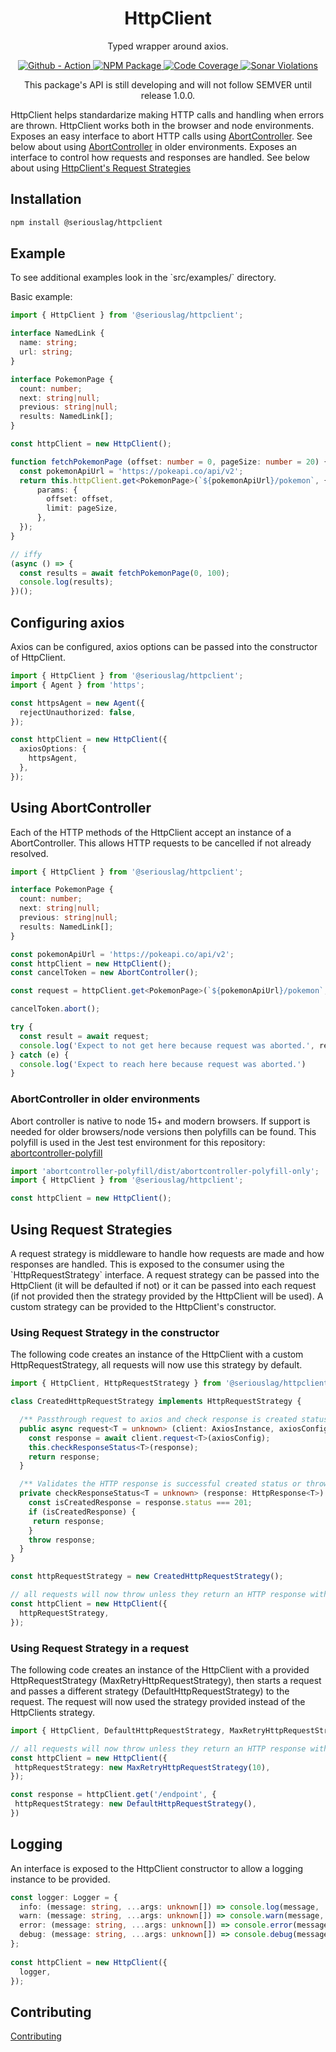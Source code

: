<h1 align="center">
  HttpClient
</h1>

<p align="center">
  Typed wrapper around axios.
</p>

<p align="center">
  <a href="https://github.com/seriouslag/HttpClient/actions">
    <img alt="Github - Action" src="https://github.com/seriouslag/httpclient/actions/workflows/main.yml/badge.svg">
  </a>
  <a href="https://www.npmjs.com/package/@seriouslag/httpclient">
    <img alt="NPM Package" src="https://img.shields.io/npm/v/@seriouslag/httpclient">
  </a>
  <a href="https://dev.azure.com/landongavin/nullspace/_build?definitionId=3">
    <img alt="Code Coverage" src="https://img.shields.io/azure-devops/coverage/landongavin/nullspace/3/main?label=Coverage">
  </a>
  <a href="https://sonarcloud.io/project/issues?id=seriouslag_HttpClient">
    <img alt="Sonar Violations" src="https://img.shields.io/sonar/violations/seriouslag_HttpClient/main?format=long&server=https%3A%2F%2Fsonarcloud.io">
  </a>
</p>

<p align="center">
  This package's API is still developing and will not follow SEMVER until release 1.0.0.

  HttpClient helps standardarize making HTTP calls and handling when errors are thrown. HttpClient works both in the browser and node environments. Exposes an easy interface to abort HTTP calls using <a href="https://developer.mozilla.org/en-US/docs/Web/API/AbortController">AbortController</a>. See below about using [AbortController](#using-abortcontroller) in older environments. Exposes an interface to control how requests and responses are handled. See below about using [HttpClient's Request Strategies](#using-request-strategies)
</p>

<h2>Installation</h2>

```bash
npm install @seriouslag/httpclient
```

<h2>Example</h2>

<p>To see additional examples look in the `src/examples/` directory.</p>

Basic example:
```typescript
import { HttpClient } from '@seriouslag/httpclient';

interface NamedLink {
  name: string;
  url: string;
}

interface PokemonPage {
  count: number;
  next: string|null;
  previous: string|null;
  results: NamedLink[];
}

const httpClient = new HttpClient();

function fetchPokemonPage (offset: number = 0, pageSize: number = 20) {
  const pokemonApiUrl = 'https://pokeapi.co/api/v2';
  return this.httpClient.get<PokemonPage>(`${pokemonApiUrl}/pokemon`, {
      params: {
        offset: offset,
        limit: pageSize,
      },
  });
}

// iffy
(async () => {
  const results = await fetchPokemonPage(0, 100);
  console.log(results);
})();
```

<h2>Configuring axios</h2>
<p>
  Axios can be configured, axios options can be passed into the constructor of HttpClient.
</p>

```typescript
import { HttpClient } from '@seriouslag/httpclient';
import { Agent } from 'https';

const httpsAgent = new Agent({
  rejectUnauthorized: false,
});

const httpClient = new HttpClient({
  axiosOptions: {
    httpsAgent,
  },
});
```

<h2>Using AbortController</h2>
<p>Each of the HTTP methods of the HttpClient accept an instance of a AbortController. This allows HTTP requests to be cancelled if not already resolved.


```typescript
import { HttpClient } from '@seriouslag/httpclient';

interface PokemonPage {
  count: number;
  next: string|null;
  previous: string|null;
  results: NamedLink[];
}

const pokemonApiUrl = 'https://pokeapi.co/api/v2';
const httpClient = new HttpClient();
const cancelToken = new AbortController();

const request = httpClient.get<PokemonPage>(`${pokemonApiUrl}/pokemon`, cancelToken);

cancelToken.abort();

try {
  const result = await request;
  console.log('Expect to not get here because request was aborted.', result)
} catch (e) {
  console.log('Expect to reach here because request was aborted.')
}
```
</p>

<h3>AbortController in older environments</h3>
<p>
  Abort controller is native to node 15+ and modern browsers. If support is needed for older browsers/node versions then polyfills can be found. This polyfill is used in the Jest test environment for this repository: <a href="https://www.npmjs.com/package/abortcontroller-polyfill">abortcontroller-polyfill</a>

  ```typescript
  import 'abortcontroller-polyfill/dist/abortcontroller-polyfill-only';
  import { HttpClient } from '@seriouslag/httpclient';

  const httpClient = new HttpClient();
  ```
</p>

<h2>Using Request Strategies</h2>
<p>
A request strategy is middleware to handle how requests are made and how responses are handled. This is exposed to the consumer using the `HttpRequestStrategy` interface. A request strategy can be passed into the HttpClient (it will be defaulted if not) or it can be passed into each request (if not provided then the strategy provided by the HttpClient will be used). A custom strategy can be provided to the HttpClient's constructor.
<p>

<h3>Using Request Strategy in the constructor</h3>

<p>The following code creates an instance of the HttpClient with a custom HttpRequestStrategy, all requests will now use this strategy by default.</p>
  
```typescript
import { HttpClient, HttpRequestStrategy } from '@seriouslag/httpclient';

class CreatedHttpRequestStrategy implements HttpRequestStrategy {

  /** Passthrough request to axios and check response is created status */
  public async request<T = unknown> (client: AxiosInstance, axiosConfig: AxiosRequestConfig) {
    const response = await client.request<T>(axiosConfig);
    this.checkResponseStatus<T>(response);
    return response;
  }

  /** Validates the HTTP response is successful created status or throws an error */
  private checkResponseStatus<T = unknown> (response: HttpResponse<T>): HttpResponse<T> {
    const isCreatedResponse = response.status === 201;
    if (isCreatedResponse) {
     return response;
    }
    throw response;
  }
}

const httpRequestStrategy = new CreatedHttpRequestStrategy();

// all requests will now throw unless they return an HTTP response with a status of 201
const httpClient = new HttpClient({
  httpRequestStrategy,
});
```

<h3>Using Request Strategy in a request</h3>

<p>The following code creates an instance of the HttpClient with a provided HttpRequestStrategy (MaxRetryHttpRequestStrategy), then starts a request and passes a different strategy (DefaultHttpRequestStrategy) to the request. The request will now used the strategy provided instead of the HttpClients strategy.</p>

 ```typescript
import { HttpClient, DefaultHttpRequestStrategy, MaxRetryHttpRequestStrategy } from '@seriouslag/httpclient';

// all requests will now throw unless they return an HTTP response with a status of 201
const httpClient = new HttpClient({
  httpRequestStrategy: new MaxRetryHttpRequestStrategy(10),
});

const response = httpClient.get('/endpoint', {
  httpRequestStrategy: new DefaultHttpRequestStrategy(),
})
```

</p>
  
<h2>Logging</h2>
<p>An interface is exposed to the HttpClient constructor to allow a logging instance to be provided.
  
```typescript
const logger: Logger = {
  info: (message: string, ...args: unknown[]) => console.log(message, ...args),
  warn: (message: string, ...args: unknown[]) => console.warn(message, ...args),
  error: (message: string, ...args: unknown[]) => console.error(message, ...args),
  debug: (message: string, ...args: unknown[]) => console.debug(message, ...args),
};
  
const httpClient = new HttpClient({
  logger,
});
```

</p>

<h2>Contributing</h2>

[Contributing](./CONTRIBUTING.md)

